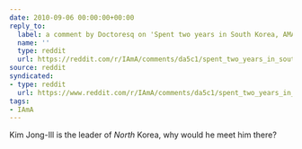 ```yaml
---
date: 2010-09-06 00:00:00+00:00
reply_to:
  label: a comment by Doctoresq on 'Spent two years in South Korea, AMA.' on /r/IAmA
  name: ''
  type: reddit
  url: https://reddit.com/r/IAmA/comments/da5c1/spent_two_years_in_south_korea_ama/c0yoj9m/
source: reddit
syndicated:
- type: reddit
  url: https://www.reddit.com/r/IAmA/comments/da5c1/spent_two_years_in_south_korea_ama/c0yom0j/
tags:
- IAmA
---
```


Kim Jong-Ill is the leader of *North* Korea, why would he meet him there?